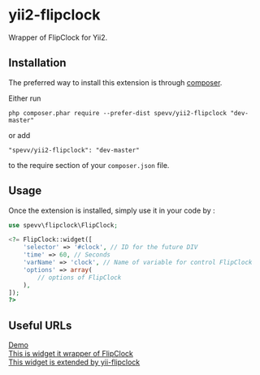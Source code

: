 yii2-flipclock
==============
Wrapper of FlipClock for Yii2.

Installation
------------

The preferred way to install this extension is through [composer](http://getcomposer.org/download/).

Either run

```
php composer.phar require --prefer-dist spevv/yii2-flipclock "dev-master"
```

or add

```
"spevv/yii2-flipclock": "dev-master"
```

to the require section of your `composer.json` file.


Usage
-----

Once the extension is installed, simply use it in your code by  :

```php
use spevv\flipclock\FlipClock;

<?= FlipClock::widget([
    'selector' => '#clock', // ID for the future DIV
    'time' => 60, // Seconds
    'varName' => 'clock', // Name of variable for control FlipClock
    'options' => array(
        // options of FlipClock
    ),
]);
?>
```


Useful URLs
-----------


<a href="http://flipclockjs.com/">Demo</a><br>
<a href="https://github.com/objectivehtml/FlipClock">This is widget it wrapper of FlipClock </a><br>
<a href="https://github.com/bupy7/yii-flipclock">This widget is extended by yii-flipclock</a><br>
